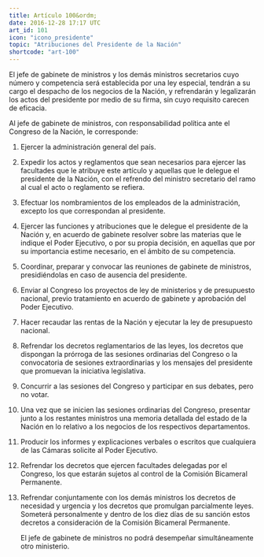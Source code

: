 ```yaml
---
title: Artículo 100&ordm;
date: 2016-12-28 17:17 UTC
art_id: 101
icon: "icono_presidente"
topic: "Atribuciones del Presidente de la Nación"
shortcode: "art-100"
---
```

El jefe de gabinete de ministros y los demás ministros secretarios cuyo número y competencia será establecida por una ley especial, tendrán a su cargo el despacho de los negocios de la Nación, y refrendarán y legalizarán los actos del presidente por medio de su firma, sin cuyo requisito carecen de eficacia.

Al jefe de gabinete de ministros, con responsabilidad política ante el Congreso de la Nación, le corresponde:

1.  Ejercer la administración general del país.

2.  Expedir los actos y reglamentos que sean necesarios para ejercer las facultades que le atribuye este artículo y aquellas que le delegue el presidente de la Nación, con el refrendo del ministro secretario del ramo al cual el acto o reglamento se refiera.

3.  Efectuar los nombramientos de los empleados de la administración, excepto los que correspondan al presidente.

4.  Ejercer las funciones y atribuciones que le delegue el presidente de la Nación y, en acuerdo de gabinete resolver sobre las materias que le indique el Poder Ejecutivo, o por su propia decisión, en aquellas que por su importancia estime necesario, en el ámbito de su competencia.

5.  Coordinar, preparar y convocar las reuniones de gabinete de ministros, presidiéndolas en caso de ausencia del presidente.

6.  Enviar al Congreso los proyectos de ley de ministerios y de presupuesto nacional, previo tratamiento en acuerdo de gabinete y aprobación del Poder Ejecutivo.

7.  Hacer recaudar las rentas de la Nación y ejecutar la ley de presupuesto nacional.

8.  Refrendar los decretos reglamentarios de las leyes, los decretos que dispongan la prórroga de las sesiones ordinarias del Congreso o la convocatoria de sesiones extraordinarias y los mensajes del presidente que promuevan la iniciativa legislativa.

9.  Concurrir a las sesiones del Congreso y participar en sus debates, pero no votar.

10.  Una vez que se inicien las sesiones ordinarias del Congreso, presentar junto a los restantes ministros una memoria detallada del estado de la Nación en lo relativo a los negocios de los respectivos departamentos.

11.  Producir los informes y explicaciones verbales o escritos que cualquiera de las Cámaras solicite al Poder Ejecutivo.

12.  Refrendar los decretos que ejercen facultades delegadas por el Congreso, los que estarán sujetos al control de la Comisión Bicameral Permanente.

13.  Refrendar conjuntamente con los demás ministros los decretos de necesidad y urgencia y los decretos que promulgan parcialmente leyes. Someterá personalmente y dentro de los diez días de su sanción estos decretos a consideración de la Comisión Bicameral Permanente.

      El jefe de gabinete de ministros no podrá desempeñar simultáneamente otro ministerio.
